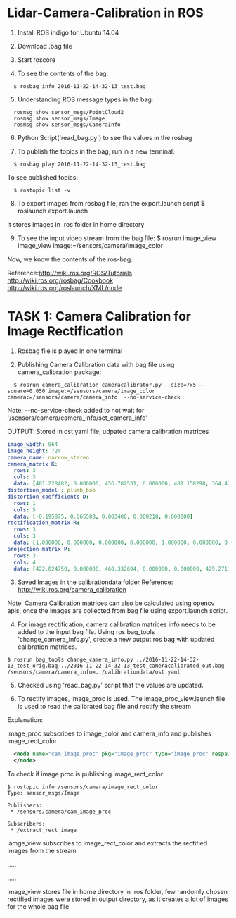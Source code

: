 # Lidar-Camera-Calibration in ROS

1. Install ROS indigo for Ubuntu 14.04

2. Download .bag file 

3. Start roscore 

4. To see the contents of the bag:
```shell
  $ rosbag info 2016-11-22-14-32-13_test.bag 
```

5. Understanding ROS message types in the bag:
```shell
  rosmsg show sensor_msgs/PointCloud2
  rosmsg show sensor_msgs/Image
  rosmsg show sensor_msgs/CameraInfo
```

6. Python Script('read_bag.py') to see the values in the rosbag

7. To publish the topics in the bag, run in a new terminal:
```shell
  $ rosbag play 2016-11-22-14-32-13_test.bag
```

  To see published topics:
```shell
  $ rostopic list -v
```

8. To export images from rosbag file, ran the export.launch script
  $ roslaunch export.launch

  It stores images in .ros folder in home directory

9. To see the input video stream from the bag file:
  $ rosrun image_view image_view image:=/sensors/camera/image_color

Now, we know the contents of the ros-bag.

Reference:http://wiki.ros.org/ROS/Tutorials
          http://wiki.ros.org/rosbag/Cookbook
          http://wiki.ros.org/roslaunch/XML/node


# TASK 1: Camera Calibration for Image Rectification


1. Rosbag file is played in one terminal 

2. Publishing Camera Calibration data with bag file using camera_calibration package:
```shell
  $ rosrun camera_calibration cameracalibrator.py --size=7x5 --square=0.050 image:=/sensors/camera/image_color camera:=/sensors/camera/camera_info  --no-service-check
```
Note: --no-service-check added to not wait for '/sensors/camera/camera_info/set_camera_info' 
 

OUTPUT: Stored in ost.yaml file, udpated camera calibration matrices

```yaml
image_width: 964
image_height: 724
camera_name: narrow_stereo
camera_matrix K:
  rows: 3
  cols: 3
  data: [481.228482, 0.000000, 456.782531, 0.000000, 481.158298, 364.412635, 0.000000, 0.000000, 1.000000]
distortion_model : plumb_bob
distortion_coefficients D:
  rows: 1
  cols: 5
  data: [-0.195875, 0.065588, 0.003400, 0.000218, 0.000000]
rectification_matrix R:
  rows: 3
  cols: 3
  data: [1.000000, 0.000000, 0.000000, 0.000000, 1.000000, 0.000000, 0.000000, 0.000000, 1.000000]
projection_matrix P:
  rows: 3
  cols: 4
  data: [422.024750, 0.000000, 460.332694, 0.000000, 0.000000, 429.271149, 368.531509, 0.000000, 0.000000, 0.000000, 1.000000, 0.000000]
```

3. Saved Images in the calibrationdata folder
Reference: http://wiki.ros.org/camera_calibration

Note: Camera Calibration matrices can also be calculated using opencv apis, once the images are collected from bag file using export.launch script.

4. For image rectification, camera calibration matrices info needs to be added to the input bag file. Using ros bag_tools 'change_camera_info.py', create a new output ros bag with updated calibration matrices.

```shell
$ rosrun bag_tools change_camera_info.py ../2016-11-22-14-32-13_test_orig.bag ../2016-11-22-14-32-13_test_cameracalibrated_out.bag /sensors/camera/camera_info=../calibrationdata/ost.yaml
```

5. Checked using 'read_bag.py' script that the values are updated.

6. To rectify images, image_proc is used. The image_proc_view.launch file is used to read the calibrated bag file and rectify the stream

Explanation:

image_proc subscribes to image_color and camera_info and publishes image_rect_color

```xml
  <node name="cam_image_proc" pkg="image_proc" type="image_proc" respawn="false" ns="/sensors/camera">
  </node>
```

To check if image proc is publishing image_rect_color:

```shell
$ rostopic info /sensors/camera/image_rect_color
Type: sensor_msgs/Image

Publishers: 
 * /sensors/camera/cam_image_proc 

Subscribers: 
 * /extract_rect_image 
```

iamge_view subscribes to image_rect_color and extracts the rectified images from the stream

.....
  <node name="extract_rect_image" pkg="image_view" type="extract_images" respawn="false" required="true" output="screen" cwd="ROS_HOME">
       <remap from="image" to="/sensors/camera/image_rect_color"/>

  </node>
.....

image_view stores file in home directory in .ros folder, few randomly chosen rectified images were stored in output directory, as it creates a lot of images for the whole bag file



